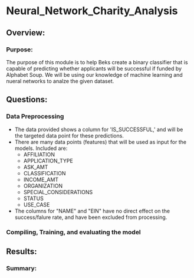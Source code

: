 # Neural_Network_Charity_Analysis

## Overview:
### Purpose:
The purpose of this module is to help Beks create a binary classifier that is capable of predicting whether applicants will be successful if funded by Alphabet Soup. We will be using our knowledge of machine learning and nueral networks to analze the given dataset.

## Questions:

### Data Preprocessing
- The data provided shows a column for 'IS_SUCCESSFUL,' and will be the targeted data point for these predictions.
- There are many data points (features) that will be used as input for the models. Included are:
    - AFFILIATION
    - APPLICATION_TYPE
    - ASK_AMT
    - CLASSIFICATION
    - INCOME_AMT
    - ORGANIZATION
    - SPECIAL_CONSIDERATIONS
    - STATUS
    - USE_CASE
- The columns for "NAME" and "EIN" have no direct effect on the success/falure rate, and have been excluded from processing.
### Compiling, Training, and evaluating the model

## Results:

### Summary:
